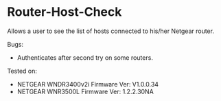 Router-Host-Check
=================

Allows a user to see the list of hosts connected to his/her Netgear router.

Bugs:
- Authenticates after second try on some routers.

Tested on:
- NETGEAR WNDR3400v2i Firmware Ver: V1.0.0.34
- NETGEAR WNR3500L    Firmware Ver: 1.2.2.30NA
